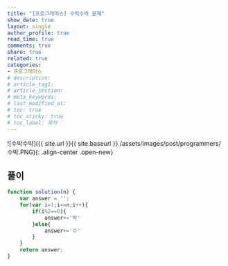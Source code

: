 ```yaml
---
title: "[프로그래머스] 수박수박 문제"
show_date: true
layout: single
author_profile: true
read_time: true
comments: true
share: true
related: true
categories:
- 프로그래머스
# description: 
# article_tag1: 
# article_section: 
# meta_keywords: 
# last_modified_at: 
# toc: true
# toc_sticky: true
# toc_label: 목차
--- 
```


![수박수박]({{ site.url }}{{ site.baseurl }}./assets/images/post/programmers/수박.PNG){: .align-center .open-new}


## 풀이
```js
function solution(n) {
    var answer = '';
    for(var i=1;i<=n;i++){
        if(i%2==0){
            answer+='박'
        }else{
            answer+='수'
        }
    }
    return answer;
}
```
